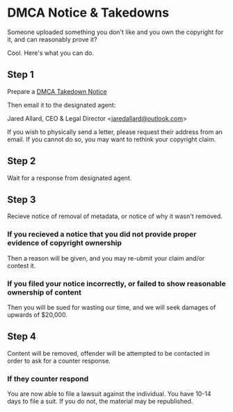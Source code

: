 # DMCA Notice & Takedowns

Someone uploaded something you don't like and you own the copyright for it, and can reasonably prove it?

Cool. Here's what you can do.

## Step 1

Prepare a [DMCA Takedown Notice](https://en.wikipedia.org/wiki/Online_Copyright_Infringement_Liability_Limitation_Act#Notice_from_copyright_owner)

Then email it to the designated agent:

Jared Allard, CEO & Legal Director &lt;jaredallard@outlook.com&gt;

If you wish to physically send a letter, please request their address from an email. If you cannot do so, you may want to rethink
your copyright claim.

## Step 2

Wait for a response from designated agent.

## Step 3

Recieve notice of removal of metadata, or notice of why it wasn't removed.

### If you recieved a notice that you did not provide proper evidence of copyright ownership

Then a reason will be given, and you may re-ubmit your claim and/or contest it.

### If you filed your notice incorrectly, or failed to show reasonable ownership of content

Then you will be sued for wasting our time, and we will seek damages of upwards of $20,000.

## Step 4

Content will be removed, offender will be attempted to be contacted in order to ask for a counter response.

### If they counter respond

You are now able to file a lawsuit against the individual. You have 10-14 days to file a suit. If you do not, the material
may be republished.

